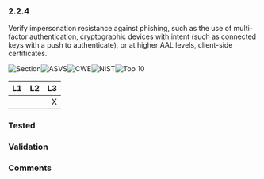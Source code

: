 ### 2.2.4 
Verify impersonation resistance against phishing, such as the use of multi-factor authentication, cryptographic devices with intent (such as connected keys with a push to authenticate), or at higher AAL levels, client-side certificates.

![Section](https://img.shields.io/badge/V2-green.svg)![ASVS](https://img.shields.io/badge/ASVS-2.2.4-blue.svg)![CWE](https://img.shields.io/badge/CWE-308-red.svg)![NIST](https://img.shields.io/badge/NIST-5.2.5-important.svg)![Top 10](https://img.shields.io/badge/--lightgray.svg)

| L1| L2| L3|
| --|:--:|-:|
|  |  | X |

### Tested

### Validation

### Comments

        